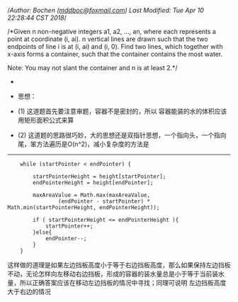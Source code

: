 /*Author: Bochen (mddboc@foxmail.com)
Last Modified: Tue Apr 10 22:28:44 CST 2018*/

/*Given n non-negative integers a1, a2, ..., an, where each represents a point at coordinate (i, ai). n vertical lines are drawn such that the two endpoints of line i is at (i, ai) and (i, 0). Find two lines, which together with x-axis forms a container, such that the container contains the most water.

  Note: You may not slant the container and n is at least 2.*/

 
* 
* 思想：

* (1) 这道题首先要注意审题，容器不是密封的，所以 容器能装的水的体积应该用矩形面积公式来算

* (2) 这道题的思路很巧妙，大的思想还是双指针思想，一个指向头，一个指向尾，笨方法遍历是O(n^2)，减小复杂度的方法是

----    
        while (startPointer < endPointer) {

            startPointerHeight = height[startPointer];
            endPointerHeight = height[endPointer];

            maxAreaValue = Math.max(maxAreaValue,
                    (endPointer - startPointer) * Math.min(startPointerHeight, endPointerHeight));

            if ( startPointerHeight <= endPointerHeight ){
                startPointer++;
            }else{
                endPointer--;
            }
        }

这样做的道理是如果左边挡板高度小于等于右边挡板高度，那么如果保持左边挡板不动，无论怎样向左移动右边挡板，形成的容器的装水量总是小于等于当前装水量，所以正确答案应该在移动左边挡板的情况中寻找；同理可说明 左边挡板高度大于右边的情况